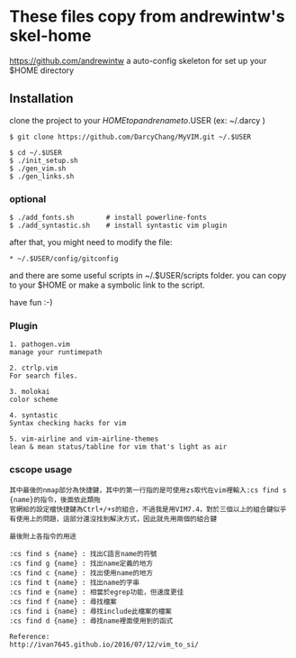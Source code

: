 # These files copy from andrewintw's skel-home
https://github.com/andrewintw
a auto-config skeleton for set up your $HOME directory

## Installation

clone the project to your $HOME top and rename to .$USER (ex: ~/.darcy )

	$ git clone https://github.com/DarcyChang/MyVIM.git ~/.$USER

	$ cd ~/.$USER
	$ ./init_setup.sh
	$ ./gen_vim.sh
	$ ./gen_links.sh

### optional

	$ ./add_fonts.sh		# install powerline-fonts
	$ ./add_syntastic.sh	# install syntastic vim plugin


after that, you might need to modify the file:

	* ~/.$USER/config/gitconfig

and there are some useful scripts in ~/.$USER/scripts folder.
you can copy to your $HOME or make a symbolic link to the script.

have fun :-)

### Plugin 

	1. pathogen.vim
	manage your runtimepath

	2. ctrlp.vim
	For search files.

	3. molokai
	color scheme

	4. syntastic
	Syntax checking hacks for vim

	5. vim-airline and vim-airline-themes
	lean & mean status/tabline for vim that's light as air

### cscope usage

	其中最後的nmap部分為快捷鍵，其中的第一行指的是可使用zs取代在vim裡輸入:cs find s {name}的指令，後面依此類拖
	官網給的設定檔快捷鍵為Ctrl+/+s的組合，不過我是用VIM7.4，對於三個以上的組合鍵似乎有使用上的問題，這部分還沒找到解決方式，因此就先用兩個的組合鍵

	最後附上各指令的用途

	:cs find s {name} : 找出C語言name的符號
	:cs find g {name} : 找出name定義的地方
	:cs find c {name} : 找出使用name的地方
	:cs find t {name} : 找出name的字串
	:cs find e {name} : 相當於egrep功能，但速度更佳
	:cs find f {name} : 尋找檔案
	:cs find i {name} : 尋找include此檔案的檔案
	:cs find d {name} : 尋找name裡面使用到的函式

	Reference:
	http://ivan7645.github.io/2016/07/12/vim_to_si/
